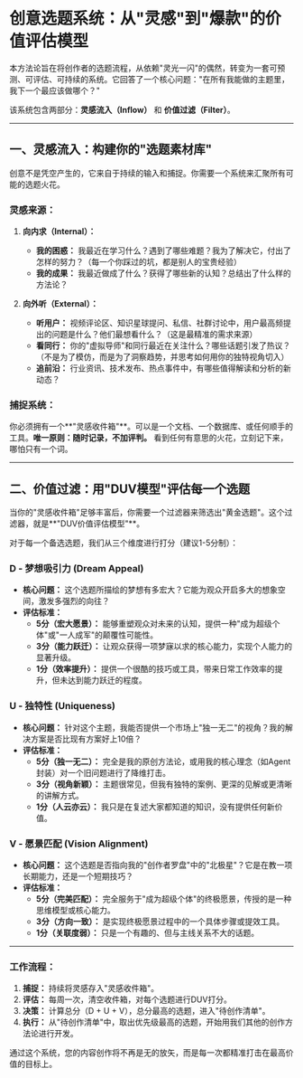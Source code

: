# 创意选题系统：从"灵感"到"爆款"的价值评估模型

本方法论旨在将创作者的选题流程，从依赖"灵光一闪"的偶然，转变为一套可预测、可评估、可持续的系统。它回答了一个核心问题："在所有我能做的主题里，我下一个最应该做哪个？"

该系统包含两部分：**灵感流入（Inflow）** 和 **价值过滤（Filter）**。

---

## 一、灵感流入：构建你的"选题素材库"

创意不是凭空产生的，它来自于持续的输入和捕捉。你需要一个系统来汇聚所有可能的选题火花。

### **灵感来源：**

1.  **向内求（Internal）：**
    *   **我的困惑：** 我最近在学习什么？遇到了哪些难题？我为了解决它，付出了怎样的努力？（每一个你踩过的坑，都是别人的宝贵经验）
    *   **我的成果：** 我最近做成了什么？获得了哪些新的认知？总结出了什么样的方法论？

2.  **向外听（External）：**
    *   **听用户：** 视频评论区、知识星球提问、私信、社群讨论中，用户最高频提出的问题是什么？他们最想看什么？（这是最精准的需求来源）
    *   **看同行：** 你的"虚拟导师"和同行最近在关注什么？哪些话题引发了热议？（不是为了模仿，而是为了洞察趋势，并思考如何用你的独特视角切入）
    *   **追前沿：** 行业资讯、技术发布、热点事件中，有哪些值得解读和分析的新动态？

### **捕捉系统：**

你必须拥有一个**"灵感收件箱"**。可以是一个文档、一个数据库、或任何顺手的工具。**唯一原则：随时记录，不加评判。** 看到任何有意思的火花，立刻记下来，哪怕只有一个词。

---

## 二、价值过滤：用"DUV模型"评估每一个选题

当你的"灵感收件箱"足够丰富后，你需要一个过滤器来筛选出"黄金选题"。这个过滤器，就是**"DUV价值评估模型"**。

对于每一个备选选题，我们从三个维度进行打分（建议1-5分制）：

### **D - 梦想吸引力 (Dream Appeal)**

-   **核心问题：** 这个选题所描绘的梦想有多宏大？它能为观众开启多大的想象空间，激发多强烈的向往？
-   **评估标准：**
    -   **5分（宏大愿景）：** 能够重塑观众对未来的认知，提供一种"成为超级个体"或"一人成军"的颠覆性可能性。
    -   **3分（能力跃迁）：** 让观众获得一项梦寐以求的核心能力，实现个人能力的显著升级。
    -   **1分（效率提升）：** 提供一个很酷的技巧或工具，带来日常工作效率的提升，但未达到能力跃迁的程度。

### **U - 独特性 (Uniqueness)**

-   **核心问题：** 针对这个主题，我能否提供一个市场上"独一无二"的视角？我的解决方案是否比现有方案好上10倍？
-   **评估标准：**
    -   **5分（独一无二）：** 完全是我的原创方法论，或用我的核心理念（如Agent封装）对一个旧问题进行了降维打击。
    -   **3分（视角新颖）：** 主题很常见，但我有独特的案例、更深的见解或更清晰的讲解方式。
    -   **1分（人云亦云）：** 我只是在复述大家都知道的知识，没有提供任何新价值。

### **V - 愿景匹配 (Vision Alignment)**

-   **核心问题：** 这个选题是否指向我的"创作者罗盘"中的"北极星"？它是在教一项长期能力，还是一个短期技巧？
-   **评估标准：**
    -   **5分（完美匹配）：** 完全服务于"成为超级个体"的终极愿景，传授的是一种思维模型或核心能力。
    -   **3分（方向一致）：** 是实现终极愿景过程中的一个具体步骤或提效工具。
    -   **1分（关联度弱）：** 只是一个有趣的、但与主线关系不大的话题。

---

### **工作流程：**

1.  **捕捉：** 持续将灵感存入"灵感收件箱"。
2.  **评估：** 每周一次，清空收件箱，对每个选题进行DUV打分。
3.  **决策：** 计算总分（D + U + V），总分最高的选题，进入"待创作清单"。
4.  **执行：** 从"待创作清单"中，取出优先级最高的选题，开始用我们其他的创作方法论进行开发。

通过这个系统，您的内容创作将不再是无的放矢，而是每一次都精准打击在最高价值的目标上。